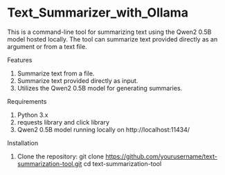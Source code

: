 # Text_Summarizer_with_Ollama

This is a command-line tool for summarizing text using the Qwen2 0.5B model hosted locally. The tool can summarize text provided directly as an argument or from a text file.

Features
1. Summarize text from a file.
2. Summarize text provided directly as input.
3. Utilizes the Qwen2 0.5B model for generating summaries.

Requirements
1. Python 3.x
2. requests library and click library
3. Qwen2 0.5B model running locally on http://localhost:11434/

Installation
1. Clone the repository:
   git clone https://github.com/yourusername/text-summarization-tool.git
   cd text-summarization-tool
